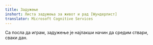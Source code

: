 ```yaml
---
title: Задужење
inshort: Листа задужења за живот и рад [Wундерлист]
translator: Microsoft Cognitive Services
---
```


Са посла да играм, задужење је најлакши начин да средим ствари, сваки дан.



